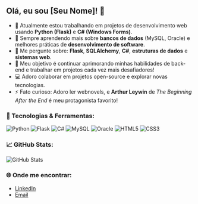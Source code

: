 ## Olá, eu sou [Seu Nome]! 👋

- 🔭 Atualmente estou trabalhando em projetos de desenvolvimento web usando **Python (Flask)** e **C# (Windows Forms)**.
- 🌱 Sempre aprendendo mais sobre **bancos de dados** (MySQL, Oracle) e melhores práticas de **desenvolvimento de software**.
- 💬 Me pergunte sobre: **Flask**, **SQLAlchemy**, **C#**, **estruturas de dados** e **sistemas web**.
- 🎯 Meu objetivo é continuar aprimorando minhas habilidades de back-end e trabalhar em projetos cada vez mais desafiadores!
- 💻 Adoro colaborar em projetos open-source e explorar novas tecnologias.
- ⚡ Fato curioso: Adoro ler webnovels, e **Arthur Leywin** de *The Beginning After the End* é meu protagonista favorito!

### 🚀 Tecnologias & Ferramentas:
![Python](https://img.shields.io/badge/Python-3776AB?style=for-the-badge&logo=python&logoColor=white)
![Flask](https://img.shields.io/badge/Flask-000000?style=for-the-badge&logo=flask&logoColor=white)
![C#](https://img.shields.io/badge/C%23-239120?style=for-the-badge&logo=c-sharp&logoColor=white)
![MySQL](https://img.shields.io/badge/MySQL-4479A1?style=for-the-badge&logo=mysql&logoColor=white)
![Oracle](https://img.shields.io/badge/Oracle-F80000?style=for-the-badge&logo=oracle&logoColor=white)
![HTML5](https://img.shields.io/badge/HTML5-E34F26?style=for-the-badge&logo=html5&logoColor=white)
![CSS3](https://img.shields.io/badge/CSS3-1572B6?style=for-the-badge&logo=css3&logoColor=white)

### 📈 GitHub Stats:
![GitHub Stats](https://github-readme-stats.vercel.app/api?username=jvrov&show_icons=true&theme=radical)

### 🌐 Onde me encontrar:
- [LinkedIn](https://www.linkedin.com/in/joão-vitor-roventini-61660822a/)
- [Email](mailto:jv.roventini@gmail.com)


